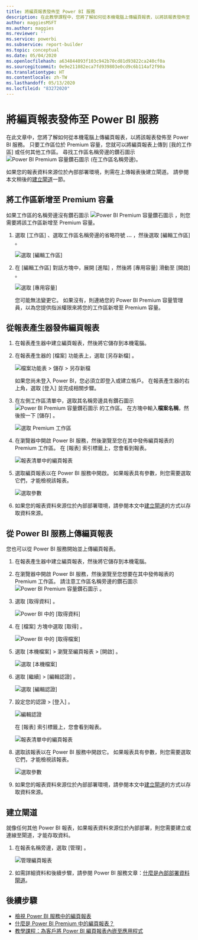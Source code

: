 ```yaml
---
title: 將編頁報表發佈至 Power BI 服務
description: 在此教學課程中，您將了解如何從本機電腦上傳編頁報表，以將該報表發佈至 Power BI 服務。
author: maggiesMSFT
ms.author: maggies
ms.reviewer: ''
ms.service: powerbi
ms.subservice: report-builder
ms.topic: conceptual
ms.date: 05/04/2020
ms.openlocfilehash: a634844093f103c942b70cd81d93822ca240cf0a
ms.sourcegitcommit: 0e9e211082eca7fd939803e0cd9c6b114af2f90a
ms.translationtype: HT
ms.contentlocale: zh-TW
ms.lasthandoff: 05/13/2020
ms.locfileid: "83272020"
---
```

# <a name="publish-a-paginated-report-to-the-power-bi-service"></a>將編頁報表發佈至 Power BI 服務

在此文章中，您將了解如何從本機電腦上傳編頁報表，以將該報表發佈至 Power BI 服務。 只要工作區位於 Premium 容量，您就可以將編頁報表上傳到 [我的工作區] 或任何其他工作區。 尋找工作區名稱旁邊的鑽石圖示 ![Power BI Premium 容量鑽石圖示](media/paginated-reports-save-to-power-bi-service/premium-diamond.png) (在工作區名稱旁邊)。 

如果您的報表資料來源位於內部部署環境，則需在上傳報表後建立閘道。 請參閱本文稍後的[建立閘道](#create-a-gateway)一節。

## <a name="add-a-workspace-to-a-premium-capacity"></a>將工作區新增至 Premium 容量

如果工作區的名稱旁邊沒有鑽石圖示 ![Power BI Premium 容量鑽石圖示](media/paginated-reports-save-to-power-bi-service/premium-diamond.png) ，則您需要將該工作區新增至 Premium 容量。 

1. 選取 [工作區]  、選取工作區名稱旁邊的省略符號 **...** ，然後選取 [編輯工作區]  。

    ![選取 [編輯工作區]](media/paginated-reports-save-to-power-bi-service/power-bi-paginated-edit-workspace.png)

1. 在 [編輯工作區]  對話方塊中，展開 [進階]  ，然後將 [專用容量]  滑動至 [開啟]  。

    ![選取 [專用容量]](media/paginated-reports-save-to-power-bi-service/power-bi-paginated-edit-workspace-dialog.png)

   您可能無法變更它。 如果沒有，則連絡您的 Power BI Premium 容量管理員，以為您提供指派權限來將您的工作區新增至 Premium 容量。

## <a name="from-report-builder-publish-a-paginated-report"></a>從報表產生器發佈編頁報表

1. 在報表產生器中建立編頁報表，然後將它儲存到本機電腦。

1. 在報表產生器的 [檔案]  功能表上，選取 [另存新檔]  。

    ![檔案功能表 > 儲存 > 另存新檔](media/paginated-reports-save-to-power-bi-service/power-bi-paginated-save-as.png)

    如果您尚未登入 Power BI，您必須立即登入或建立帳戶。 在報表產生器的右上角，選取 [登入]  並完成相關步驟。

2. 在左側工作區清單中，選取其名稱旁邊具有鑽石圖示 ![Power BI Premium 容量鑽石圖示](media/paginated-reports-save-to-power-bi-service/premium-diamond.png) 的工作區。 在方塊中輸入**檔案名稱**，然後按一下 [儲存]  。 

    ![選取 Premium 工作區](media/paginated-reports-save-to-power-bi-service/power-bi-paginated-select-workspace.png)

4. 在瀏覽器中開啟 Power BI 服務，然後瀏覽至您在其中發佈編頁報表的 Premium 工作區。 在 [報表]  索引標籤上，您會看到報表。

    ![報表清單中的編頁報表](media/paginated-reports-save-to-power-bi-service/power-bi-paginated-wwi-report.png)

5. 選取編頁報表以在 Power BI 服務中開啟。 如果報表具有參數，則您需要選取它們，才能檢視該報表。

    ![選取參數](media/paginated-reports-save-to-power-bi-service/power-bi-paginated-select-parameters.png)

6. 如果您的報表資料來源位於內部部署環境，請參閱本文中[建立閘道](#create-a-gateway)的方式以存取資料來源。

## <a name="from-the-power-bi-service-upload-a-paginated-report"></a>從 Power BI 服務上傳編頁報表

您也可以從 Power BI 服務開始並上傳編頁報表。

1. 在報表產生器中建立編頁報表，然後將它儲存到本機電腦。

1. 在瀏覽器中開啟 Power BI 服務，然後瀏覽至您想要在其中發佈報表的 Premium 工作區。 請注意工作區名稱旁邊的鑽石圖示 ![Power BI Premium 容量鑽石圖示](media/paginated-reports-save-to-power-bi-service/premium-diamond.png) 。 

1. 選取 [取得資料]  。

    ![Power BI 中的 [取得資料]](media/paginated-reports-save-to-power-bi-service/power-bi-paginated-get-data.png)

1. 在 [檔案]  方塊中選取 [取得]  。

    ![Power BI 中的 [取得檔案]](media/paginated-reports-save-to-power-bi-service/power-bi-paginated-files-get.png)

1. 選取 [本機檔案]  > 瀏覽至編頁報表 > [開啟]  。

    ![選取 [本機檔案]](media/paginated-reports-save-to-power-bi-service/power-bi-paginated-local-file.png)

1. 選取 [繼續]   > [編輯認證]  。

    ![選取 [編輯認證]](media/paginated-reports-save-to-power-bi-service/power-bi-paginated-select-edit-credentials.png)

1. 設定您的認證 > [登入]  。

    ![編輯認證](media/paginated-reports-save-to-power-bi-service/power-bi-paginated-credentials.png)

   在 [報表]  索引標籤上，您會看到報表。

    ![報表清單中的編頁報表](media/paginated-reports-save-to-power-bi-service/power-bi-paginated-wwi-report.png)

1. 選取該報表以在 Power BI 服務中開啟它。 如果報表具有參數，則您需要選取它們，才能檢視該報表。
 
    ![選取參數](media/paginated-reports-save-to-power-bi-service/power-bi-paginated-select-parameters.png)

6. 如果您的報表資料來源位於內部部署環境，請參閱本文中[建立閘道](#create-a-gateway)的方式以存取資料來源。

## <a name="create-a-gateway"></a>建立閘道

就像任何其他 Power BI 報表，如果報表資料來源位於內部部署，則您需要建立或連線至閘道，才能存取資料。

1. 在報表名稱旁邊，選取 [管理]  。

   ![管理編頁報表](media/paginated-reports-save-to-power-bi-service/power-bi-paginated-manage.png)

1. 如需詳細資料和後續步驟，請參閱 Power BI 服務文章：[什麼是內部部署資料閘道](../connect-data/service-gateway-onprem.md)。



## <a name="next-steps"></a>後續步驟

- [檢視 Power BI 服務中的編頁報表](../consumer/paginated-reports-view-power-bi-service.md)
- [什麼是 Power BI Premium 中的編頁報表？](paginated-reports-report-builder-power-bi.md)
- [教學課程：為客戶將 Power BI 編頁報表內嵌至應用程式](../developer/embed-paginated-reports-customers.md)


